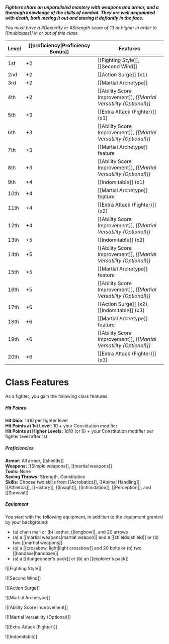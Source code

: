 **_Fighters share an unparalleled mastery with weapons and armor, and a thorough knowledge of the skills of combat. They are well acquainted with death, both meting it out and staring it defiantly in the face._**

_You must have a #Dexterity or #Strength score of 13 or higher in order to [[multiclass]] in or out of this class._

| Level | [[proficiency\|Proficiency Bonus]] | Features                                                            |
| ----- | ---------------------------------- | ------------------------------------------------------------------- |
| 1st   | +2                                 | [[Fighting Style]], [[Second Wind]]                                 |
| 2nd   | +2                                 | [[Action Surge]] (x1)                                               |
| 3rd   | +2                                 | [[Martial Archetype]]                                               |
| 4th   | +2                                 | [[Ability Score Improvement]], _[[Martial Versatility (Optional)]]_ |
| 5th   | +3                                 | [[Extra Attack (Fighter)]] (x1)                                     |
| 6th   | +3                                 | [[Ability Score Improvement]], _[[Martial Versatility (Optional)]]_ |
| 7th   | +3                                 | [[Martial Archetype]] feature                                       |
| 8th   | +3                                 | [[Ability Score Improvement]], _[[Martial Versatility (Optional)]]_ |
| 9th   | +4                                 | [[Indomitable]] (x1)                                                |
| 10th  | +4                                 | [[Martial Archetype]] feature                                       |
| 11th  | +4                                 | [[Extra Attack (Fighter)]] (x2)                                     |
| 12th  | +4                                 | [[Ability Score Improvement]], _[[Martial Versatility (Optional)]]_ |
| 13th  | +5                                 | [[Indomitable]] (x2)                                                |
| 14th  | +5                                 | [[Ability Score Improvement]], _[[Martial Versatility (Optional)]]_ |
| 15th  | +5                                 | [[Martial Archetype]] feature                                       |
| 16th  | +5                                 | [[Ability Score Improvement]], _[[Martial Versatility (Optional)]]_ |
| 17th  | +6                                 | [[Action Surge]] (x2), [[Indomitable]] (x3)                         |
| 18th  | +6                                 | [[Martial Archetype]] feature                                       |
| 19th  | +6                                 | [[Ability Score Improvement]], _[[Martial Versatility (Optional)]]_ |
| 20th  | +6                                 | [[Extra Attack (Fighter)]] (x3)                                     |

# Class Features
As a fighter, you gain the following class features.

##### Hit Points
**Hit Dice:** 1d10 per fighter level  
**Hit Points at 1st Level:** 10 + your Constitution modifier  
**Hit Points at Higher Levels:** 1d10 (or 6) + your Constitution modifier per fighter level after 1st

##### Proficiencies
**Armor:** All armor, [[shields]]  
**Weapons:** [[Simple weapons]], [[martial weapons]]  
**Tools:** None  
**Saving Throws:** Strength, Constitution  
**Skills:** Choose two skills from [[Acrobatics]], [[Animal Handling]], [[Athletics]], [[History]], [[Insight]], [[Intimidation]], [[Perception]], and [[Survival]]

##### Equipment
You start with the following equipment, in addition to the equipment granted by your background:
- (a) chain mail or (b) leather, [[longbow]], and 20 arrows
- (a) a [[martial weapons|martial weapon]] and a [[shields|shield]] or (b) two [[martial weapons]]
- (a) a [[crossbow, light|light crossbow]] and 20 bolts or (b) two [[handaxe|handaxes]]
- (a) a [[dungeoneer's pack]] or (b) an [[explorer's pack]]

![[Fighting Style]]


![[Second Wind]]

![[Action Surge]]

![[Martial Archetype]]

![[Ability Score Improvement]]

![[Martial Versatility (Optional)]]

![[Extra Attack (Fighter)]]

![[Indomitable]]